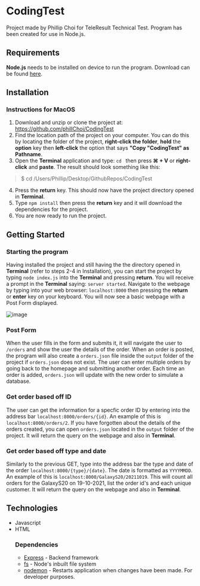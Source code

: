 # CodingTest
 Project made by Phillip Choi for TeleResult Technical Test. Program has been created for use in Node.js.

## Requirements
**Node.js** needs to be installed on device to run the program. Download can be found [here](https://nodejs.org/en/).

## Installation
### Instructions for MacOS
1. Download and unzip or clone the project at: https://github.com/phillChoi/CodingTest
2. Find the location path of the project on your computer. You can do this by locating the folder of the project, **right-click the folder**, **hold** the **option** key then **left-click** the option that says **"Copy "CodingTest" as Pathname**.
3. Open the **Terminal** application and type: `cd ` then press **⌘ + V**  or **right-click** and **paste**. The result should look something like this:

>$ cd /Users/Phillip/Desktop/GithubRepos/CodingTest
4. Press the **return** key. This should now have the project directory opened in **Terminal**.
5. Type `npm install` then press the **return** key and it will download the dependencies for the project.
6. You are now ready to run the project.
## Getting Started
### Starting the program
Having installed the project and still having the the directory opened in **Terminal** (refer to steps 2-4 in Installation), you can start the project by typing `node index.js` into the **Terminal** and pressing **return**.
You will receive a prompt in the **Terminal** saying: `server started`.
Navigate to the webpage by typing into your web browser: `localhost:8000` then pressing the **return** or **enter** key on your keyboard.
You will now see a basic webpage with a Post Form displayed. 
 
 ![image](https://user-images.githubusercontent.com/60904690/137745846-a373e106-5831-44b6-a742-dac0db550899.png)

### Post Form
When the user fills in the form and submits it, it will navigate the user to `/orders` and show the user the details of the order. When an order is posted, the program will also create a `orders.json` file inside the  `output` folder of the project if `orders.json` does not exist. The user can enter multiple orders by going back to the homepage and submitting another order. Each time an order is added, `orders.json` will update with the new order to simulate a database.

### Get order based off ID
The user can get the information for a specfic order ID by entering into the address bar `localhost:8000/orders/{id}`. An example of this is `localhost:8000/orders/2`. If you have forgotten about the details of the orders created, you can open `orders.json` located in the `output` folder of the project. It will return the query on the webpage and also in **Terminal**.

### Get order based off type and date
Similarly to the previous GET, type into the address bar the type and date of the order `localhost:8000/{type}/{date}`. The date is formatted as `YYYYMMDD`. An example of this is `localhost:8000/GalaxyS20/20211019`. This will count all orders for the GalaxyS20 on 19-10-2021, list the order id's and each unique customer. It will return the query on the webpage and also in **Terminal**.

## Technologies
* Javascript
* HTML
	### Dependencies 
	* [Express](https://www.npmjs.com/package/express) - Backend framework
	* [fs](https://nodejs.org/api/fs.html) - Node's inbuilt file system
	* [nodemon](https://www.npmjs.com/package/nodemon) - Restarts application when changes have been made. For developer purposes.
